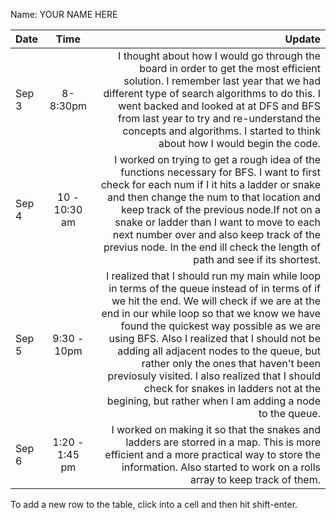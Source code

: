 Name: YOUR NAME HERE

| Date  |      Time      |                                                                                                                                                                                                                                                                                                                                                                                                                                                                                                                        Update |
|:------|:--------------:|------------------------------------------------------------------------------------------------------------------------------------------------------------------------------------------------------------------------------------------------------------------------------------------------------------------------------------------------------------------------------------------------------------------------------------------------------------------------------------------------------------------------------:|
| Sep 3 |    8-8:30pm    |                                                                                                                                                                           I thought about how I would go through the board in order to get the most efficient solution. I remember last year that we had different type of search algorithms to do this. I went backed and looked at at DFS and BFS from last year to try and re-understand the concepts and algorithms. I started to think about how I would begin the code. |
| Sep 4 | 10 - 10:30 am  |                                                                                                                 I worked on trying to get a rough idea of the functions necessary for BFS.  I want to first check for each num if I it hits a ladder or snake and then change the num to that location and keep track of the previous node.If not on a snake or ladder than I want to move to each next number over and also keep track of the previus node. In the end ill check the length of path and see if its shortest. |
| Sep 5 |  9:30 - 10pm   | I realized that I should run my main while loop in terms of the queue instead of in terms of if we hit the end. We will check if we are at the end in our while loop so that we know we have found the quickest way possible as we are using BFS. Also I realized that I should not be adding all adjacent nodes to the queue, but rather only the ones that haven't been previosuly visited. I also realized that I should check for snakes in ladders not at the begining, but rather when I am adding a node to the queue. |
| Sep 6 | 1:20 - 1:45 pm |                                                                                                                                                                                                                                                                                                             I worked on making it so that the snakes and ladders are storred in a map. This is more efficient and a more practical way to store the information. Also started to work on a rolls array to keep track of them. |


To add a new row to the table, click into a cell and then hit shift-enter.